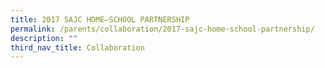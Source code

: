 ```yaml
---
title: 2017 SAJC HOME–SCHOOL PARTNERSHIP
permalink: /parents/collaboration/2017-sajc-home-school-partnership/
description: ""
third_nav_title: Collaboration
---
```

